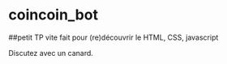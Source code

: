 # coincoin_bot

##petit TP vite fait pour (re)découvrir le HTML, CSS, javascript

Discutez avec un canard.
